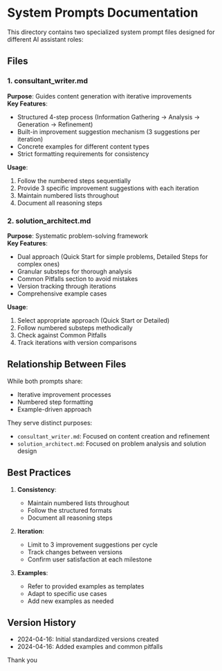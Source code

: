 # System Prompts Documentation

This directory contains two specialized system prompt files designed for different AI assistant roles:

## Files

### 1. consultant_writer.md
**Purpose**: Guides content generation with iterative improvements  
**Key Features**:
- Structured 4-step process (Information Gathering → Analysis → Generation → Refinement)
- Built-in improvement suggestion mechanism (3 suggestions per iteration)
- Concrete examples for different content types
- Strict formatting requirements for consistency

**Usage**:
1. Follow the numbered steps sequentially
2. Provide 3 specific improvement suggestions with each iteration
3. Maintain numbered lists throughout
4. Document all reasoning steps

### 2. solution_architect.md  
**Purpose**: Systematic problem-solving framework  
**Key Features**:
- Dual approach (Quick Start for simple problems, Detailed Steps for complex ones)
- Granular substeps for thorough analysis
- Common Pitfalls section to avoid mistakes
- Version tracking through iterations
- Comprehensive example cases

**Usage**:
1. Select appropriate approach (Quick Start or Detailed)
2. Follow numbered substeps methodically
3. Check against Common Pitfalls
4. Track iterations with version comparisons

## Relationship Between Files

While both prompts share:
- Iterative improvement processes
- Numbered step formatting
- Example-driven approach

They serve distinct purposes:
- `consultant_writer.md`: Focused on content creation and refinement
- `solution_architect.md`: Focused on problem analysis and solution design

## Best Practices

1. **Consistency**:
   - Maintain numbered lists throughout
   - Follow the structured formats
   - Document all reasoning steps

2. **Iteration**:
   - Limit to 3 improvement suggestions per cycle
   - Track changes between versions
   - Confirm user satisfaction at each milestone

3. **Examples**:
   - Refer to provided examples as templates
   - Adapt to specific use cases
   - Add new examples as needed

## Version History
- 2024-04-16: Initial standardized versions created
- 2024-04-16: Added examples and common pitfalls

Thank you
